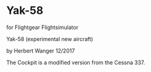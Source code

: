 # Yak-58
for Flightgear Flightsimulator

Yak-58 (experimental new aircraft)

by Herbert Wanger 12/2017

The Cockpit is a modified version from the Cessna 337.
